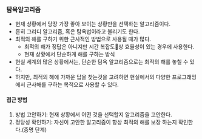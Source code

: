 ### 탐욕알고리즘
- 현재 상황에서 당장 가장 좋아 보이는 상황만을 선택하는 알고리즘이다.
- 흔히 그리디 알고리즘, 혹은 탐욕법이라고 불리기도 한다.
- 최적의 해를 구하기 위한 근사적인 방법으로 사용될 때가 많다.
	- 최적의 해가 정답은 아니지만 시간 복잡도상 효율성이 있는 경우에 사용한다.
	- 현재 상황에서 단순하게 해를 구하는 방식
- 현실 세계의 많은 상황에서는, 단순한 탐욕 알고리즘으로는 최적의 해를 놓칠 수 있다.
- 하지만, 최적의 해에 가까운 답을 찾는것을 고려하면 현실에서의 다양한 프로그래밍에서 근사해를 구하는 목적으로 사용할 수 있다.

#### 접근 방법
1. 방법 고안하기: 현재 상황에서 어떤 것을 선택할지 알고리즘을 고안한다.
2. 정당성 확인하기: 자신이 고안한 알고리즘이 항상 최적의 해를 보장 하는지 확인한다.(증명 단계)